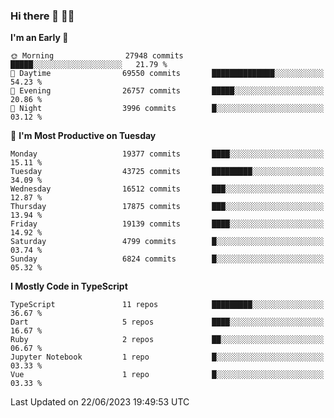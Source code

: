 ### Hi there 👋 🧑‍💻



<!--START_SECTION:waka-->
**I'm an Early 🐤** 

```text
🌞 Morning                27948 commits       █████░░░░░░░░░░░░░░░░░░░░   21.79 % 
🌆 Daytime                69550 commits       ██████████████░░░░░░░░░░░   54.23 % 
🌃 Evening                26757 commits       █████░░░░░░░░░░░░░░░░░░░░   20.86 % 
🌙 Night                  3996 commits        █░░░░░░░░░░░░░░░░░░░░░░░░   03.12 % 
```
📅 **I'm Most Productive on Tuesday** 

```text
Monday                   19377 commits       ████░░░░░░░░░░░░░░░░░░░░░   15.11 % 
Tuesday                  43725 commits       █████████░░░░░░░░░░░░░░░░   34.09 % 
Wednesday                16512 commits       ███░░░░░░░░░░░░░░░░░░░░░░   12.87 % 
Thursday                 17875 commits       ███░░░░░░░░░░░░░░░░░░░░░░   13.94 % 
Friday                   19139 commits       ████░░░░░░░░░░░░░░░░░░░░░   14.92 % 
Saturday                 4799 commits        █░░░░░░░░░░░░░░░░░░░░░░░░   03.74 % 
Sunday                   6824 commits        █░░░░░░░░░░░░░░░░░░░░░░░░   05.32 % 
```


**I Mostly Code in TypeScript** 

```text
TypeScript               11 repos            █████████░░░░░░░░░░░░░░░░   36.67 % 
Dart                     5 repos             ████░░░░░░░░░░░░░░░░░░░░░   16.67 % 
Ruby                     2 repos             ██░░░░░░░░░░░░░░░░░░░░░░░   06.67 % 
Jupyter Notebook         1 repo              █░░░░░░░░░░░░░░░░░░░░░░░░   03.33 % 
Vue                      1 repo              █░░░░░░░░░░░░░░░░░░░░░░░░   03.33 % 
```




 Last Updated on 22/06/2023 19:49:53 UTC
<!--END_SECTION:waka-->


